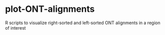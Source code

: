 # plot-ONT-alignments
R scripts to visualize right-sorted and left-sorted ONT alignments in a region of interest
